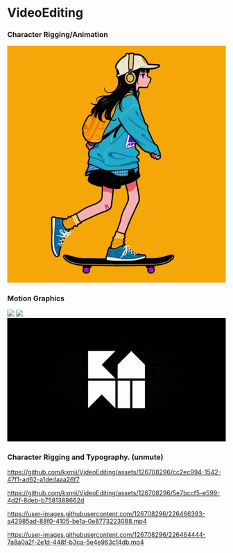 # VideoEditing
### Character Rigging/Animation
![](https://github.com/kxmii/VideoEditing/blob/main/sk8r.gif)

### Motion Graphics
![](https://github.com/kxmii/VideoEditing/blob/main/bny.gif)
![](https://github.com/kxmii/VideoEditing/blob/main/collection1.gif)
![](https://github.com/kxmii/VideoEditing/blob/main/crown.gif)

### Character Rigging and Typography. (unmute)
https://github.com/kxmii/VideoEditing/assets/126708296/cc2ec994-1542-47f1-ad62-a1dedaaa26f7

https://github.com/kxmii/VideoEditing/assets/126708296/5e7bccf5-e599-4d2f-8deb-b7581388662d

https://user-images.githubusercontent.com/126708296/226466393-a42985ad-88f0-4105-be1a-0e8773223088.mp4

https://user-images.githubusercontent.com/126708296/226464444-7a8a0a2f-2e1d-448f-b3ca-5e4e963c14db.mp4
